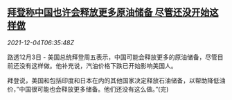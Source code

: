 <!--1638601263000-->
[拜登称中国也许会释放更多原油储备 尽管还没开始这样做](https://cn.reuters.com/article/biden-china-oil-reserve-1204-idCNKBS2IJ04B)
------

<div><i>2021-12-04T06:35:48Z</i></div><p>路透12月3日 - 美国总统拜登周五表示，中国可能会释放更多的原油储备，尽管目前还没有这样做。他补充说，汽油价格下跌已开始影响美国人。</p><p>拜登说，美国和包括印度和日本在内的其他国家决定释放石油储备，以帮助降低油价，”中国很可能也会释放更多储备。他们还没有这么做。”(完)</p>
